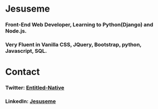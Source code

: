 # Jesuseme 

### Front-End Web Developer, Learning to Python(Django) and Node.js.         
### Very Fluent in Vanilla CSS, JQuery, Bootstrap, python, Javascript, SQL.  


# Contact
### Twitter: [Entitled-Native](https://twitter.com/Entitled_Native)
### LinkedIn: [Jesuseme](https://www.linkedin.com/in/jesuseme-oyakhilome-2b8653135) 
